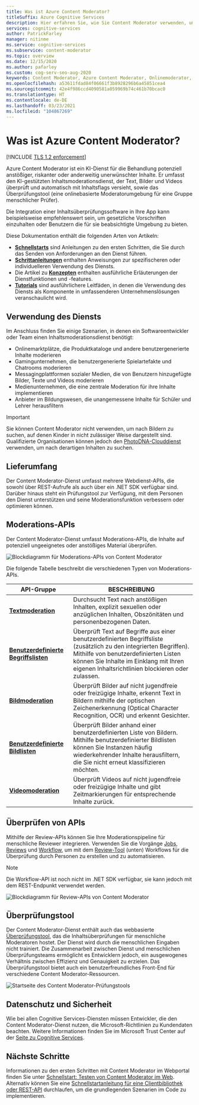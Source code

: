 ```yaml
---
title: Was ist Azure Content Moderator?
titleSuffix: Azure Cognitive Services
description: Hier erfahren Sie, wie Sie Content Moderator verwenden, um nicht angemessene Inhalte in von Benutzern generiertem Material nachzuverfolgen, zu kennzeichnen, zu bewerten und zu filtern.
services: cognitive-services
author: PatrickFarley
manager: nitinme
ms.service: cognitive-services
ms.subservice: content-moderator
ms.topic: overview
ms.date: 12/15/2020
ms.author: pafarley
ms.custom: cog-serv-seo-aug-2020
keywords: Content Moderator, Azure Content Moderator, Onlinemoderator, Inhaltsfilterungssoftware, Inhaltsmoderationsdienst, Inhaltsmoderation
ms.openlocfilehash: a53611fdad84f06661f3b8928296b6a45851cea4
ms.sourcegitcommit: 42e4f986ccd4090581a059969b74c461b70bcac0
ms.translationtype: HT
ms.contentlocale: de-DE
ms.lasthandoff: 03/23/2021
ms.locfileid: "104867269"
---
```

# <a name="what-is-azure-content-moderator"></a>Was ist Azure Content Moderator?

[!INCLUDE [TLS 1.2 enforcement](../../../includes/cognitive-services-tls-announcement.md)]

Azure Content Moderator ist ein KI-Dienst für die Behandlung potenziell anstößiger, riskanter oder anderweitig unerwünschter Inhalte. Er umfasst den KI-gestützten Inhaltsmoderationsdienst, der Text, Bilder und Videos überprüft und automatisch mit Inhaltsflags versieht, sowie das Überprüfungstool (eine onlinebasierte Moderatorumgebung für eine Gruppe menschlicher Prüfer).

Die Integration einer Inhaltsüberprüfungssoftware in Ihre App kann beispielsweise empfehlenswert sein, um gesetzliche Vorschriften einzuhalten oder Benutzern die für sie beabsichtigte Umgebung zu bieten.

Diese Dokumentation enthält die folgenden Arten von Artikeln:  

* [**Schnellstarts**](client-libraries.md) sind Anleitungen zu den ersten Schritten, die Sie durch das Senden von Anforderungen an den Dienst führen.  
* [**Schrittanleitungen**](try-text-api.md) enthalten Anweisungen zur spezifischeren oder individuelleren Verwendung des Diensts.  
* Die Artikel zu [**Konzepten**](text-moderation-api.md) enthalten ausführliche Erläuterungen der Dienstfunktionen und -features.  
* [**Tutorials**](ecommerce-retail-catalog-moderation.md) sind ausführlichere Leitfäden, in denen die Verwendung des Diensts als Komponente in umfassenderen Unternehmenslösungen veranschaulicht wird.  

## <a name="where-its-used"></a>Verwendung des Diensts

Im Anschluss finden Sie einige Szenarien, in denen ein Softwareentwickler oder Team einen Inhaltsmoderationsdienst benötigt:

- Onlinemarktplätze, die Produktkataloge und andere benutzergenerierte Inhalte moderieren
- Gamingunternehmen, die benutzergenerierte Spielartefakte und Chatrooms moderieren
- Messagingplattformen sozialer Medien, die von Benutzern hinzugefügte Bilder, Texte und Videos moderieren
- Medienunternehmen, die eine zentrale Moderation für ihre Inhalte implementieren
- Anbieter im Bildungswesen, die unangemessene Inhalte für Schüler und Lehrer herausfiltern

> [!IMPORTANT]
> Sie können Content Moderator nicht verwenden, um nach Bildern zu suchen, auf denen Kinder in nicht zulässiger Weise dargestellt sind. Qualifizierte Organisationen können jedoch den [PhotoDNA-Clouddienst](https://www.microsoft.com/photodna "Microsoft PhotoDNA-Clouddienst") verwenden, um nach derartigen Inhalten zu suchen.

## <a name="what-it-includes"></a>Lieferumfang

Der Content Moderator-Dienst umfasst mehrere Webdienst-APIs, die sowohl über REST-Aufrufe als auch über ein .NET SDK verfügbar sind. Darüber hinaus steht ein Prüfungstool zur Verfügung, mit dem Personen den Dienst unterstützen und seine Moderationsfunktion verbessern oder optimieren können.

## <a name="moderation-apis"></a>Moderations-APIs

Der Content Moderator-Dienst umfasst Moderations-APIs, die Inhalte auf potenziell ungeeignetes oder anstößiges Material überprüfen.

![Blockdiagramm für Moderations-APIs von Content Moderator](images/content-moderator-mod-api.png)

Die folgende Tabelle beschreibt die verschiedenen Typen von Moderations-APIs.

| API-Gruppe | BESCHREIBUNG |
| ------ | ----------- |
|[**Textmoderation**](text-moderation-api.md)| Durchsucht Text nach anstößigen Inhalten, explizit sexuellen oder anzüglichen Inhalten, Obszönitäten und personenbezogenen Daten.|
|[**Benutzerdefinierte Begriffslisten**](try-terms-list-api.md)| Überprüft Text auf Begriffe aus einer benutzerdefinierten Begriffsliste (zusätzlich zu den integrierten Begriffen). Mithilfe von benutzerdefinierten Listen können Sie Inhalte im Einklang mit Ihren eigenen Inhaltsrichtlinien blockieren oder zulassen.|  
|[**Bildmoderation**](image-moderation-api.md)| Überprüft Bilder auf nicht jugendfreie oder freizügige Inhalte, erkennt Text in Bildern mithilfe der optischen Zeichenerkennung (Optical Character Recognition, OCR) und erkennt Gesichter.|
|[**Benutzerdefinierte Bildlisten**](try-image-list-api.md)| Überprüft Bilder anhand einer benutzerdefinierten Liste von Bildern. Mithilfe benutzerdefinierter Bildlisten können Sie Instanzen häufig wiederkehrender Inhalte herausfiltern, die Sie nicht erneut klassifizieren möchten.|
|[**Videomoderation**](video-moderation-api.md)| Überprüft Videos auf nicht jugendfreie oder freizügige Inhalte und gibt Zeitmarkierungen für entsprechende Inhalte zurück.|

## <a name="review-apis"></a>Überprüfen von APIs

Mithilfe der Review-APIs können Sie Ihre Moderationspipeline für menschliche Reviewer integrieren. Verwenden Sie die Vorgänge [Jobs](review-api.md#jobs), [Reviews](review-api.md#reviews) und [Workflow](review-api.md#workflows), um mit dem [Review-Tool](#review-tool) (unten) Workflows für die Überprüfung durch Personen zu erstellen und zu automatisieren.

> [!NOTE]
> Die Workflow-API ist noch nicht im .NET SDK verfügbar, sie kann jedoch mit dem REST-Endpunkt verwendet werden.

![Blockdiagramm für Review-APIs von Content Moderator](images/content-moderator-rev-api.png)

## <a name="review-tool"></a>Überprüfungstool

Der Content Moderator-Dienst enthält auch das webbasierte [Überprüfungstool](Review-Tool-User-Guide/human-in-the-loop.md), das die Inhaltsüberprüfungen für menschliche Moderatoren hostet. Der Dienst wird durch die menschlichen Eingaben nicht trainiert. Die Zusammenarbeit zwischen Dienst und menschlichen Überprüfungsteams ermöglicht es Entwicklern jedoch, ein ausgewogenes Verhältnis zwischen Effizienz und Genauigkeit zu erzielen. Das Überprüfungstool bietet auch ein benutzerfreundliches Front-End für verschiedene Content Moderator-Ressourcen.

![Startseite des Content Moderator-Prüfungstools](images/homepage.PNG)

## <a name="data-privacy-and-security"></a>Datenschutz und Sicherheit

Wie bei allen Cognitive Services-Diensten müssen Entwickler, die den Content Moderator-Dienst nutzen, die Microsoft-Richtlinien zu Kundendaten beachten. Weitere Informationen finden Sie im Microsoft Trust Center auf der [Seite zu Cognitive Services](https://www.microsoft.com/trustcenter/cloudservices/cognitiveservices).

## <a name="next-steps"></a>Nächste Schritte

Informationen zu den ersten Schritten mit Content Moderator im Webportal finden Sie unter [Schnellstart: Testen von Content Moderator im Web](quick-start.md). Alternativ können Sie eine [Schnellstartanleitung für eine Clientbibliothek oder REST-API](client-libraries.md) durchlaufen, um die grundlegenden Szenarien im Code zu implementieren.